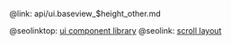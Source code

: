@link: api/ui.baseview_$height_other.md

@seolinktop: [ui component library](https://webix.com)
@seolink: [scroll layout](https://webix.com/widget/scrollview/)